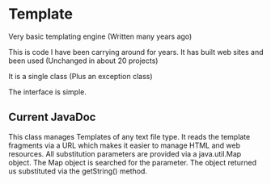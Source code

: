 # Template
Very basic templating engine (Written many years ago)

This is code I have been carrying around for years. It has built web sites and been used (Unchanged in about 20 projects)

It is a single class (Plus an exception class)

The interface is simple.
## Current JavaDoc
This class manages Templates of any text file type. It reads the template fragments via a URL which makes it easier to manage HTML and web resources. All substitution parameters are provided via a java.util.Map object. The Map object is searched for the parameter. The object returned us substituted via the getString() method.  
